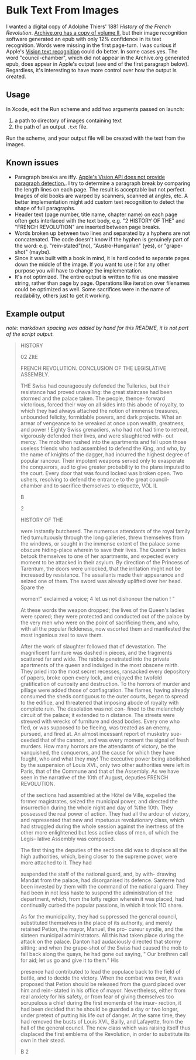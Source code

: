 # Bulk Text From Images

I wanted a digital copy of Adolphe Thiers' 1881 _History of the French Revolution_. [Archive.org has a copy of volume II](https://archive.org/details/historyoffrench02thieuoft/page/n5/mode/2up), but their image recognition software generated an epub with only 12% confidence in its text recognition. Words were missing in the first page-turn. I was curious if Apple's [Vision text recognition](https://developer.apple.com/documentation/vision/recognizing_text_in_images) could do better. In some cases yes. The word "council-chamber", which did not appear in the Archive.org generated epub, does appear in Apple's output (see end of the first paragraph below). Regardless, it's interesting to have more control over how the output is created.

## Usage
In Xcode, edit the Run scheme and add two arguments passed on launch:
1. a path to directory of images containing text
2. the path of an output `.txt` file.

Run the scheme, and your output file will be created with the text from the images.

## Known issues 
* Paragraph breaks are iffy. [Apple's Vision API does not provide paragraph detection.](https://developer.apple.com/forums/thread/682495). I try to determine a paragraph break by comparing the length lines on each page. The result is acceptable but not perfect. Images of old books are warped by scanners, scanned at angles, etc. A better implementation might add custom text recognition to detect the shape of full paragraphs.
* Header text (page number, title name, chapter name) on each page often gets interlaced with the text body, e.g. "2 HISTORY OF THE" and "FRENCH REVOLUTION" are inserted between page breaks.
* Words broken up between two lines and separated by a hyphens are not concatenated. The code doesn't know if the hyphen is genuinely part of the word: e.g. "rein-stated"(no), "Austro-Hungarian" (yes), or "grape-shot" (maybe). 
* Since it was built with a book in mind, it is hard coded to separate pages down the middle of the image. If you want to use it for any other purpose you will have to change the implementation.
* It's not optimized. The entire output is written to file as one massive string, rather than page by page. Operations like iteration over filenames could be optimized as well. Some sacrifices were in the name of readability, others just to get it working.

## Example output
_note: markdown spacing was added by hand for this README, it is not part of the script output._

>HISTORY
>
>	02 ZItE
>
>	FRENCH REVOLUTION. CONCLUSION OF THE LEGISLATIVE ASSEMBLY.
>
>	THE Swiss had courageously defended the Tuileries, but their resistance had proved unavailing: the great staircase had been stormed and the palace taken. The people, thence- forward victorious, forced their way on all sides into this abode of royalty, to which they had always attached the notion of immense treasures, unbounded felicity, formidable powers, and dark projects. What an arrear of vengeance to be wreaked at once upon wealth, greatness, and power ! Eighty Swiss grenadiers, who had not had time to retreat, vigorously defended their lives, and were slaughtered with- out mercy. The mob then rushed into the apartments and fell upon those useless friends who had assembled to defend the King, and who, by the name of knights of the dagger, had incurred the highest degree of popular rancour. Their impotent weapons served only to exasperate the conquerors, aud to give greater probability to the plans imputed to the court. Every door that was found locked was broken open. Two ushers, resolving to defend the entrance to the great council-chamber and to sacrifice themselves to etiquette, VOL IL
>
>	B
>
>	2
>
>	HISTORY OF THE
>
>	were instantly butchered. The numerous attendants of the royal family fled tumultuously through the long galleries, threw themselves from the windows, or sought in the immense extent of the palace some obscure hiding-place wherein to save their lives. The Queen's ladies betook themselves to one of her apartments, and expected every moment to be attacked in their asylum. By direction of the Princess of Tarentum, the doors were unlocked, that the irritation might not be increased by resistance. The assailants made their appearance and seized one of them. The sword was already uplifted over her head. Spare the
>
>	women!" exclaimed a voice; 4 let us not dishonour the nation ! "
>
>	At these words the weapon dropped; the lives of the Queen's ladies were spared; they were protected and conducted out of the palace by the very men who were on the point of sacrificing them, and who, with all the popular fickleness, now escorted them and manifested the most ingenious zeal to save them.
>
>	After the work of slaughter followed that of devastation. The magnificent furniture was dashed in pieces, and the fragments scattered far and wide. The rabble penetrated into the private apartments of the queen and indulged in the most obscene mirth. They pried into the most secret recesses, ransacked every depository of papers, broke open every lock, and enjoyed the twofold gratification of curiosity and destruction. To the horrors of murder and pillage were added those of conflagration. The flames, having already consumed the sheds contiguous to the outer courts, began to spread to the edifice, and threatened that imposing abode of royalty with complete ruin. The desolation was not con- fined to the melancholy circuit of the palace; it extended to n distance. The streets were strewed with wrecks of furniture and dead bodies. Every one who fled, or was supposed to be fleeing, was treated as an enemy, pursued, and fired at. An almost incessant report of musketry sue- ceeded that of the cannon, and was every moment the signal of fresh murders. How many horrors are the attendants of victory, be the vanquished, the conquerors, and the cause for which they have fought, who and what they may! The executive power being abolished by the suspension of Louis XVI., only two other authorities were left in Paris, that of the Commune and that of the Assembly. As we have seen in the narrative of the 10th of August, deputies FRENCH REVOLUTION.
>
>	of the sections had assembled at the Hötel de Ville, expelled the former magistrates, seized the municipal power, and directed the insurrection during the whole night and day of %the 10th. They possessed the real power of action. They had all the ardour of vietory, and represented that new and impetuous revolutionary class, which had struggled during the whole session against the inertness of the other more enlightened but less active class of men, of which the Legis- lative Assembly was composed.
>
>	The first thing the deputies of the sections did was to displace all the high authorities, which, being closer to the supreme power, were more attached to it. They had
>
>	suspended the staff of the national guard, and, by with- drawing Mandat from the palace, had disorganised its defence. Santerre had been invested by them with the command of the national guard. They had been in not less haste to suspend the administration of the department, which, from the lofty region wherein it was placed, had continually curbed the popular passions, in which it took 11O share.
>
>	As for the municipality, they had suppressed the general council, substituted themselves in the place of its authority, and merely retained Petion, the mayor, Manuel, the pro- cureur syndie, and the sixteen municipal administrators. All this had taken place during the attack on the palace. Danton had audaciously directed that stormy sitting; and when the grape-shot of the Swiss had caused the mob to fall back along the quays, he had gone out saying, " Our brethren call for aid; let us go and give it to them." His
>
>	presence had contributed to lead the populace back to the field of battle, and to decide the victory. When the combat was over, it was proposed that Petion should be released from the guard placed over him and rein- stated in his office of mayor. Nevertheless, either from real anxiety for his safety, or from fear of giving themselves too scrupulous a chief during the first moments of the insur- rection, it had been decided that he should be guarded a day or two longer, under pretext of putting his life out of danger. At the same time, they had removed the busts of Louis XVI., Bailly, and Lafayette, from the hall of the general council. The new class which was raising itself thus displaced the first emblems of the Revolution, in order to substitute its own in their stead.
>
>	B 2

